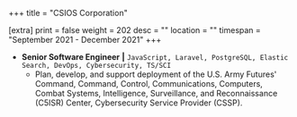 +++
title = "CSIOS Corporation"

[extra]
print = false
weight = 202
desc = ""
location = ""
timespan = "September 2021 - December 2021"
+++
* __Senior Software Engineer__ __\|__ `JavaScript, Laravel, PostgreSQL, Elastic Search, DevOps, Cybersecurity, TS/SCI`
  * Plan, develop, and support deployment of the U.S. Army Futures' Command, Command, Control, Communications, Computers, Combat Systems, Intelligence, Surveillance, and Reconnaissance (C5ISR) Center, Cybersecurity Service Provider (CSSP).
